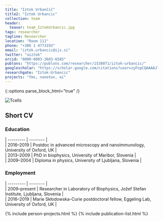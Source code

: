 ```yaml
---
title: "Iztok Urbančič"
title2: "Iztok Urbancic"
collection: team
header:
  teaser: team_IztokUrbancic.jpg
tags: researcher
tagline: Researcher
location: "Room 111"
phone: "+386 1 4773193"
email: "iztok.urbancic@ijs.si"
twitter: "uiztok"
orcid: "0000-0003-3603-6585"
publons: "https://publons.com/researcher/1538071/iztok-urbancic/"
googlescholar: "https://scholar.google.com/citations?user=zyFnpCQAAAAJ"
researchgate: "Iztok-Urbancic"
projects: "fms, nanotox, ai"
---
```


{::options parse_block_html="true" /}


![Tcells](/images/proj_FMS.jpg)


Short CV
---------

<h3>Education</h3>  

| --------- | -------- |  
| 2016–2019 | Postdoc in advanced microscopy and nanoimmunology, University of Oxford, UK |  
| 2013–2009 | PhD in biophysics, University of Maribor, Slovenia |  
| 2009–2004 | Diploma in physics, University of Ljubljana, Slovenia |  

<h3>Employment</h3>  

| --------- | -------- |  
| 2009–present  | Researcher in Laboratory of Biophysics, Jožef Stefan Institute, Ljubljana, Slovenia |  
| 2016–2019 | Marie Skłodowska-Curie postdoctoral fellow, Eggeling Lab, University of Oxford, UK |  



{% include person-projects.html %}
{% include publication-list.html %}

